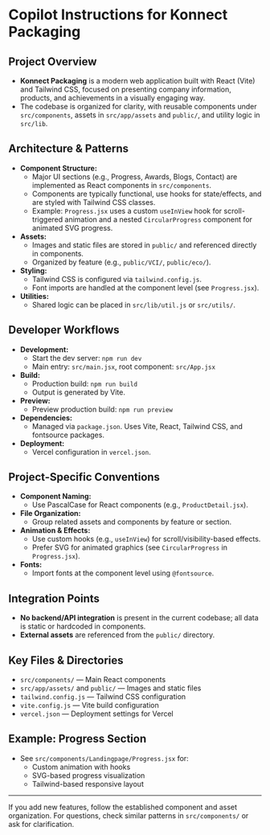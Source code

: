 # Copilot Instructions for Konnect Packaging

## Project Overview
- **Konnect Packaging** is a modern web application built with React (Vite) and Tailwind CSS, focused on presenting company information, products, and achievements in a visually engaging way.
- The codebase is organized for clarity, with reusable components under `src/components`, assets in `src/app/assets` and `public/`, and utility logic in `src/lib`.

## Architecture & Patterns
- **Component Structure:**
  - Major UI sections (e.g., Progress, Awards, Blogs, Contact) are implemented as React components in `src/components`.
  - Components are typically functional, use hooks for state/effects, and are styled with Tailwind CSS classes.
  - Example: `Progress.jsx` uses a custom `useInView` hook for scroll-triggered animation and a nested `CircularProgress` component for animated SVG progress.
- **Assets:**
  - Images and static files are stored in `public/` and referenced directly in components.
  - Organized by feature (e.g., `public/VCI/`, `public/eco/`).
- **Styling:**
  - Tailwind CSS is configured via `tailwind.config.js`.
  - Font imports are handled at the component level (see `Progress.jsx`).
- **Utilities:**
  - Shared logic can be placed in `src/lib/util.js` or `src/utils/`.

## Developer Workflows
- **Development:**
  - Start the dev server: `npm run dev`
  - Main entry: `src/main.jsx`, root component: `src/App.jsx`
- **Build:**
  - Production build: `npm run build`
  - Output is generated by Vite.
- **Preview:**
  - Preview production build: `npm run preview`
- **Dependencies:**
  - Managed via `package.json`. Uses Vite, React, Tailwind CSS, and fontsource packages.
- **Deployment:**
  - Vercel configuration in `vercel.json`.

## Project-Specific Conventions
- **Component Naming:**
  - Use PascalCase for React components (e.g., `ProductDetail.jsx`).
- **File Organization:**
  - Group related assets and components by feature or section.
- **Animation & Effects:**
  - Use custom hooks (e.g., `useInView`) for scroll/visibility-based effects.
  - Prefer SVG for animated graphics (see `CircularProgress` in `Progress.jsx`).
- **Fonts:**
  - Import fonts at the component level using `@fontsource`.

## Integration Points
- **No backend/API integration** is present in the current codebase; all data is static or hardcoded in components.
- **External assets** are referenced from the `public/` directory.

## Key Files & Directories
- `src/components/` — Main React components
- `src/app/assets/` and `public/` — Images and static files
- `tailwind.config.js` — Tailwind CSS configuration
- `vite.config.js` — Vite build configuration
- `vercel.json` — Deployment settings for Vercel

## Example: Progress Section
- See `src/components/Landingpage/Progress.jsx` for:
  - Custom animation with hooks
  - SVG-based progress visualization
  - Tailwind-based responsive layout

---

If you add new features, follow the established component and asset organization. For questions, check similar patterns in `src/components/` or ask for clarification.

